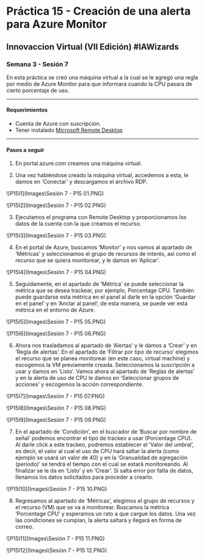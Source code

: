 # Práctica 15 - Creación de una alerta para Azure Monitor

## Innovaccion Virtual (VII Edición) #IAWizards

### Semana 3 - Sesión 7

En esta práctica se creó una máquina virtual a la cual se le agregó una regla por medio de Azure Monitor para que informara cuando la CPU pasara de cierto porcentaje de uso.

--------------------------------------------------------

#### Requerimientos 
- Cuenta de Azure con suscripción.
- Tener instalado [Microsoft Remote Desktop](https://apps.microsoft.com/store/detail/escritorio-remoto-de-microsoft/9WZDNCRFJ3PS?hl=es-mx&gl=MX)

---------------------------------------------------------

#### Pasos a seguir

1. En portal.azure.com creamos una máquina virtual.

2. Una vez habiéndose creado la máquina virtual, accedemos a esta, le damos en ‘Conectar’ y descargamos el archivo RDP.

![P15I1](Images\Sesión 7 - P15 01.PNG)

![P15I2](Images\Sesión 7 - P15 02.PNG)

3. Ejecutamos el programa con Remote Desktop y proporcionamos los datos de la cuenta con la que creamos el recurso.

![P15I3](Images\Sesión 7 - P15 03.PNG)

4. En el portal de Azure, buscamos ‘Monitor’ y nos vamos al apartado de ‘Métricas’ y seleccionamos el grupo de recursos de interés, así como el recurso que se quiera monitorear, y le damos en ‘Aplicar’.

![P15I4](Images\Sesión 7 - P15 04.PNG)

5. Seguidamente, en el apartado de ‘Métrica’ se puede seleccionar la métrica que se desea trackear, por ejemplo, Porcentage CPU. También puede guardarse esta métrica en el panel al darle en la opción ‘Guardar en el panel’ y en ‘Anclar al panel’, de esta manera, se puede ver esta métrica en el entorno de Azure.

![P15I5](Images\Sesión 7 - P15 05.PNG)

![P15I6](Images\Sesión 7 - P15 06.PNG)

6. Ahora nos trasladamos al apartado de ‘Alertas’ y le damos a ‘Crear’ y en ‘Regla de alertas’. En el apartado de ‘Filtrar por tipo de recurso’ elegimos el recurso que se planea monitorear (en este caso, virtual machine) y escogemos la VM previamente creada. Seleccionamos la suscripción a usar y damos en ‘Listo’. Vamos ahora al apartado de ‘Reglas de alertas’ y en la alerta de uso de CPU le damos en ‘Seleccionar grupos de acciones’ y escogemos la acción correspondiente.

![P15I7](Images\Sesión 7 - P15 07.PNG)

![P15I8](Images\Sesión 7 - P15 08.PNG)

![P15I9](Images\Sesión 7 - P15 09.PNG)

7. En el apartado de ‘Condición’, en el buscador de ‘Buscar por nombre de señal’ podemos encontrar el tipo de trackeo a usar (Porcentage CPU). Al darle click a este trackeo, podremos establecer el ‘Valor del umbral’, es decir, el valor al cual el uso de CPU hará saltar la alerta (como ejemplo se usará un valor de 40) y en la ‘Granualidad de agregación (periodo)’ se tendrá el tiempo con el cual se estará monitoreando. Al finalizar se le da en ‘Listo’ y en ‘Crear’. Si salta error por falta de datos, llenamos los datos solicitados para proceder a crearlo.

![P15I10](Images\Sesión 7 - P15 10.PNG)

8. Regresamos al apartado de ‘Métricas’, elegimos el grupo de recursos y el recurso (VM) que se va a monitorear. Buscamos la métrica ‘Porcentage CPU’ y esperamos un rato a que cargue los datos. Una vez las condiciones se cumplan, la alerta saltará y llegará en forma de correo.

![P15I11](Images\Sesión 7 - P15 11.PNG)

![P15I12](Images\Sesión 7 - P15 12.PNG)